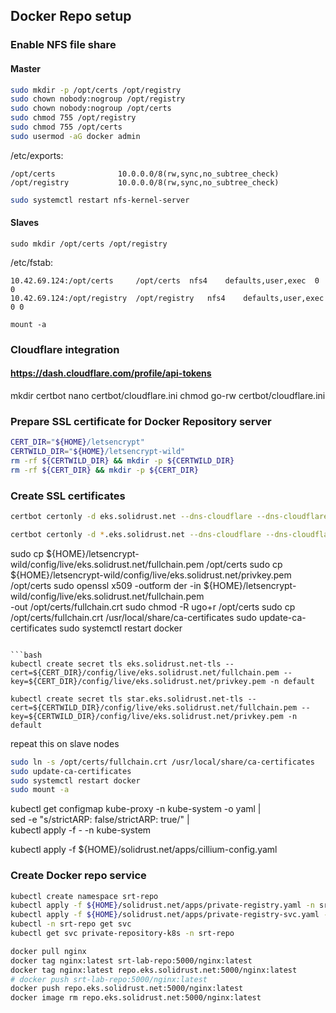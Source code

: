 ## Docker Repo setup
### Enable NFS file share
#### Master
```bash
sudo mkdir -p /opt/certs /opt/registry
sudo chown nobody:nogroup /opt/registry
sudo chown nobody:nogroup /opt/certs
sudo chmod 755 /opt/registry
sudo chmod 755 /opt/certs
sudo usermod -aG docker admin
```

/etc/exports:
```
/opt/certs              10.0.0.0/8(rw,sync,no_subtree_check)
/opt/registry           10.0.0.0/8(rw,sync,no_subtree_check)
```

```bash
sudo systemctl restart nfs-kernel-server
```

#### Slaves
`sudo mkdir /opt/certs /opt/registry`

/etc/fstab:
```
10.42.69.124:/opt/certs	    /opt/certs	nfs4	defaults,user,exec	0 0
10.42.69.124:/opt/registry	/opt/registry	nfs4	defaults,user,exec	0 0
```

`mount -a`


### Cloudflare integration

#### https://dash.cloudflare.com/profile/api-tokens
 mkdir certbot
 nano certbot/cloudflare.ini
 chmod go-rw certbot/cloudflare.ini


### Prepare SSL certificate for Docker Repository server

```bash
CERT_DIR="${HOME}/letsencrypt"
CERTWILD_DIR="${HOME}/letsencrypt-wild"
rm -rf ${CERTWILD_DIR} && mkdir -p ${CERTWILD_DIR}
rm -rf ${CERT_DIR} && mkdir -p ${CERT_DIR}
```

### Create SSL certificates

```bash
certbot certonly -d eks.solidrust.net --dns-cloudflare --dns-cloudflare-credentials ${HOME}/certbot/cloudflare.ini --logs-dir ${CERT_DIR}/log/ --config-dir ${CERT_DIR}/config/ --work-dir ${CERT_DIR}/work/ -m shaun@solidrust.net --agree-tos --server https://acme-v02.api.letsencrypt.org/directory
```

```bash
certbot certonly -d *.eks.solidrust.net --dns-cloudflare --dns-cloudflare-credentials ${HOME}/certbot/cloudflare.ini --logs-dir ${CERTWILD_DIR}/log/ --config-dir ${CERTWILD_DIR}/config/ --work-dir ${CERTWILD_DIR}/work/ -m shaun@solidrust.net --agree-tos --server https://acme-v02.api.letsencrypt.org/directory
```

sudo cp ${HOME}/letsencrypt-wild/config/live/eks.solidrust.net/fullchain.pem /opt/certs
sudo cp ${HOME}/letsencrypt-wild/config/live/eks.solidrust.net/privkey.pem /opt/certs
sudo openssl x509 -outform der -in ${HOME}/letsencrypt-wild/config/live/eks.solidrust.net/fullchain.pem \
  -out /opt/certs/fullchain.crt
sudo chmod -R ugo+r /opt/certs
sudo cp /opt/certs/fullchain.crt /usr/local/share/ca-certificates
sudo update-ca-certificates
sudo systemctl restart docker
```

```bash
kubectl create secret tls eks.solidrust.net-tls --cert=${CERT_DIR}/config/live/eks.solidrust.net/fullchain.pem --key=${CERT_DIR}/config/live/eks.solidrust.net/privkey.pem -n default

kubectl create secret tls star.eks.solidrust.net-tls --cert=${CERTWILD_DIR}/config/live/eks.solidrust.net/fullchain.pem --key=${CERTWILD_DIR}/config/live/eks.solidrust.net/privkey.pem -n default
```

repeat this on slave nodes
```bash
sudo ln -s /opt/certs/fullchain.crt /usr/local/share/ca-certificates
sudo update-ca-certificates
sudo systemctl restart docker
sudo mount -a
```

kubectl get configmap kube-proxy -n kube-system -o yaml | \
sed -e "s/strictARP: false/strictARP: true/" | \
kubectl apply -f - -n kube-system

kubectl apply -f ${HOME}/solidrust.net/apps/cillium-config.yaml


### Create Docker repo service

```bash
kubectl create namespace srt-repo
kubectl apply -f ${HOME}/solidrust.net/apps/private-registry.yaml -n srt-repo
kubectl apply -f ${HOME}/solidrust.net/apps/private-registry-svc.yaml -n srt-repo
kubectl -n srt-repo get svc
kubectl get svc private-repository-k8s -n srt-repo
```




```bash
docker pull nginx
docker tag nginx:latest srt-lab-repo:5000/nginx:latest
docker tag nginx:latest repo.eks.solidrust.net:5000/nginx:latest
# docker push srt-lab-repo:5000/nginx:latest
docker push repo.eks.solidrust.net:5000/nginx:latest
docker image rm repo.eks.solidrust.net:5000/nginx:latest
```